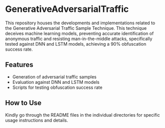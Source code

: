 # GenerativeAdversarialTraffic
This repository houses the developments and implementations related to the Generative Adversarial Traffic Sample Technique. This technique deceives machine learning models, preventing accurate identification of anonymous traffic and resisting man-in-the-middle attacks, specifically tested against DNN and LSTM models, achieving a 90% obfuscation success rate.

## Features
- Generation of adversarial traffic samples
- Evaluation against DNN and LSTM models
- Scripts for testing obfuscation success rate

## How to Use
Kindly go through the README files in the individual directories for specific usage instructions and details.
